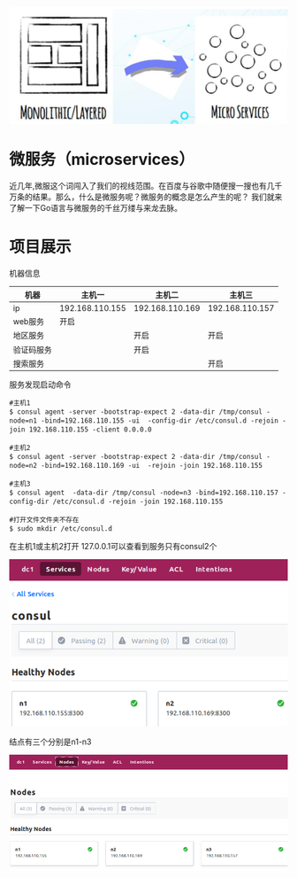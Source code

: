 ![1542507931357](assets/1542507931357.png)

# 微服务（microservices）

​	近几年,微服这个词闯入了我们的视线范围。在百度与谷歌中随便搜一搜也有几千万条的结果。那么，什么是微服务呢？微服务的概念是怎么产生的呢？
我们就来了解一下Go语言与微服务的千丝万缕与来龙去脉。

# 项目展示

机器信息

| 机器       | 主机一          | 主机二          | 主机三          |
| ---------- | --------------- | --------------- | --------------- |
| ip         | 192.168.110.155 | 192.168.110.169 | 192.168.110.157 |
| web服务    | 开启            |                 |                 |
| 地区服务   |                 | 开启            | 开启            |
| 验证码服务 |                 | 开启            |                 |
| 搜索服务   |                 |                 | 开启            |





服务发现启动命令

```shell
#主机1
$ consul agent -server -bootstrap-expect 2 -data-dir /tmp/consul -node=n1 -bind=192.168.110.155 -ui  -config-dir /etc/consul.d -rejoin -join 192.168.110.155 -client 0.0.0.0

#主机2
$ consul agent -server -bootstrap-expect 2 -data-dir /tmp/consul -node=n2 -bind=192.168.110.169 -ui  -rejoin -join 192.168.110.155

#主机3
$ consul agent  -data-dir /tmp/consul -node=n3 -bind=192.168.110.157 -config-dir /etc/consul.d -rejoin -join 192.168.110.155

#打开文件文件夹不存在
$ sudo mkdir /etc/consul.d
```

在主机1或主机2打开 127.0.0.1可以查看到服务只有consul2个

![1548385080493](assets/1548385080493.png)



结点有三个分别是n1-n3



![1548385098599](assets/1548385098599.png)

